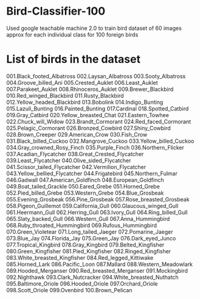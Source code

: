 # Bird-Classifier-100
Used google teachable machine 2.0 to train bird dataset of 60 images approx for each individual class for 100 foreign birds

# List of birds in the dataset

001.Black_footed_Albatross    002.Laysan_Albatross    003.Sooty_Albatross
004.Groove_billed_Ani
005.Crested_Auklet
006.Least_Auklet
007.Parakeet_Auklet
008.Rhinoceros_Auklet
009.Brewer_Blackbird
010.Red_winged_Blackbird
011.Rusty_Blackbird
012.Yellow_headed_Blackbird
013.Bobolink
014.Indigo_Bunting
015.Lazuli_Bunting
016.Painted_Bunting
017.Cardinal
018.Spotted_Catbird
019.Gray_Catbird
020.Yellow_breasted_Chat
021.Eastern_Towhee
022.Chuck_will_Widow
023.Brandt_Cormorant
024.Red_faced_Cormorant
025.Pelagic_Cormorant
026.Bronzed_Cowbird
027.Shiny_Cowbird
028.Brown_Creeper
029.American_Crow
030.Fish_Crow
031.Black_billed_Cuckoo
032.Mangrove_Cuckoo
033.Yellow_billed_Cuckoo
034.Gray_crowned_Rosy_Finch
035.Purple_Finch
036.Northern_Flicker
037.Acadian_Flycatcher
038.Great_Crested_Flycatcher
039.Least_Flycatcher
040.Olive_sided_Flycatcher
041.Scissor_tailed_Flycatcher
042.Vermilion_Flycatcher
043.Yellow_bellied_Flycatcher
044.Frigatebird
045.Northern_Fulmar
046.Gadwall
047.American_Goldfinch
048.European_Goldfinch
049.Boat_tailed_Grackle
050.Eared_Grebe
051.Horned_Grebe
052.Pied_billed_Grebe
053.Western_Grebe
054.Blue_Grosbeak
055.Evening_Grosbeak
056.Pine_Grosbeak
057.Rose_breasted_Grosbeak
058.Pigeon_Guillemot
059.California_Gull
060.Glaucous_winged_Gull
061.Heermann_Gull
062.Herring_Gull
063.Ivory_Gull
064.Ring_billed_Gull
065.Slaty_backed_Gull
066.Western_Gull
067.Anna_Hummingbird
068.Ruby_throated_Hummingbird
069.Rufous_Hummingbird
070.Green_Violetear
071.Long_tailed_Jaeger
072.Pomarine_Jaeger
073.Blue_Jay
074.Florida_Jay
075.Green_Jay
076.Dark_eyed_Junco
077.Tropical_Kingbird
078.Gray_Kingbird
079.Belted_Kingfisher
080.Green_Kingfisher
081.Pied_Kingfisher
082.Ringed_Kingfisher
083.White_breasted_Kingfisher
084.Red_legged_Kittiwake
085.Horned_Lark
086.Pacific_Loon
087.Mallard
088.Western_Meadowlark
089.Hooded_Merganser
090.Red_breasted_Merganser
091.Mockingbird
092.Nighthawk
093.Clark_Nutcracker
094.White_breasted_Nuthatch
095.Baltimore_Oriole
096.Hooded_Oriole
097.Orchard_Oriole
098.Scott_Oriole
099.Ovenbird
100.Brown_Pelican




















